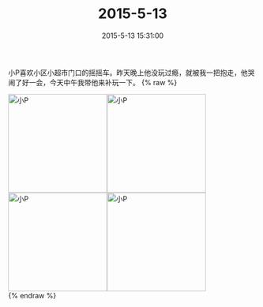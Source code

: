 ﻿---
title: "2015-5-13"
date: 2015-5-13 15:31:00
tags: 文字
categories: 爸爸
---
小P喜欢小区小超市门口的摇摇车。昨天晚上他没玩过瘾，就被我一把抱走，他哭闹了好一会，今天中午我带他来补玩一下。 
{% raw %}
<div style="width:500 px">
<div style="float:left; width:100 px"><img src="/images/4065dfcbjw1es2nqkj3puj218g0xc7fp.jpg" width="200" alt="小P"></div>
<div style="float:left; width:100 px"><img src="/images/4065dfcbjw1es2nqphdysj218g0xc4b3.jpg" width="200" alt="小P"></div>
<div style="float:left; width:100 px"><img src="/images/4065dfcbjw1es2nqvi653j218g0xcqfh.jpg" width="200" alt="小P"></div>
<div style="float:left; width:100 px"><img src="/images/4065dfcbjw1es2nqzurllj218g0xcn8h.jpg" width="200" alt="小P"></div>
<div style="clear:both"></div>
</div>
{% endraw %}